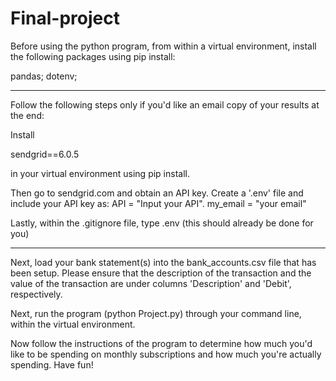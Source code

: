 # Final-project
Before using the python program, from within a virtual environment, install the following packages using pip install:

pandas; 
dotenv;

******************************************
Follow the following steps only if you'd like an email copy of your results at the end:

Install 

sendgrid==6.0.5 

in your virtual environment using pip install.

Then go to sendgrid.com and obtain an API key. Create a '.env' file and include your API key as: 
API = "Input your API". 
my_email = "your email"

Lastly, within the .gitignore file, type .env (this should already be done for you)
*************************************************

Next, load your bank statement(s) into the bank_accounts.csv file that has been setup. Please ensure that the description of the transaction  and the value of the transaction are under columns 'Description' and 'Debit', respectively. 

Next, run the program (python Project.py) through your command line, within the virtual environment. 

Now follow the instructions of the program to determine how much you'd like to be spending on monthly subscriptions and how much you're actually spending. Have fun!
